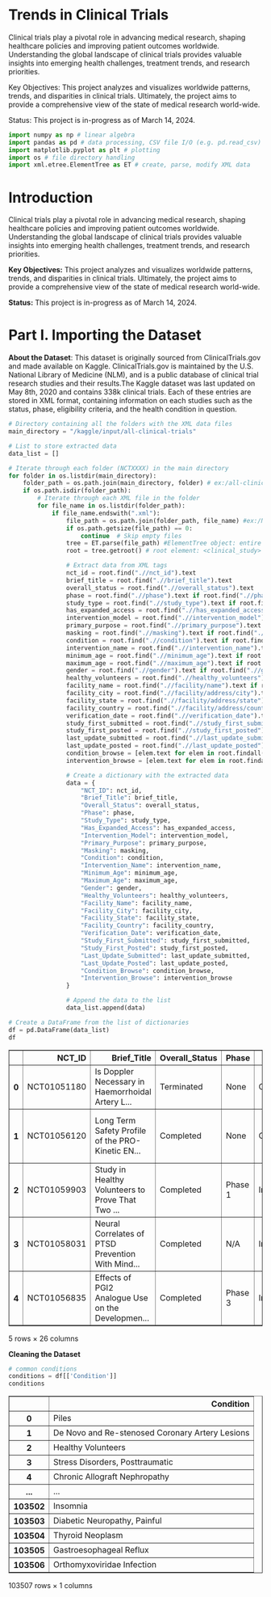 # Trends in Clinical Trials
Clinical trials play a pivotal role in advancing medical research, shaping healthcare policies and improving patient outcomes worldwide. Understanding the global landscape of clinical trials provides valuable insights into emerging health challenges, treatment trends, and research priorities.

Key Objectives: This project analyzes and visualizes worldwide patterns, trends, and disparities in clinical trials. Ultimately, the project aims to provide a comprehensive view of the state of medical research world-wide.

Status: This project is in-progress as of March 14, 2024.

```python
import numpy as np # linear algebra
import pandas as pd # data processing, CSV file I/O (e.g. pd.read_csv)
import matplotlib.pyplot as plt # plotting
import os # file directory handling
import xml.etree.ElementTree as ET # create, parse, modify XML data
```

# **Introduction**
Clinical trials play a pivotal role in advancing medical research, shaping healthcare policies and improving patient outcomes worldwide. Understanding the global landscape of clinical trials provides valuable insights into emerging health challenges, treatment trends, and research priorities.

**Key Objectives:**
This project analyzes and visualizes worldwide patterns, trends, and disparities in clinical trials. Ultimately, the project aims to provide a comprehensive view of the state of medical research world-wide.

**Status:** This project is in-progress as of March 14, 2024.

# **Part I. Importing the Dataset** 

**About the Dataset**:
This dataset is originally sourced from ClinicalTrials.gov and made available on Kaggle. ClinicalTrials.gov is maintained by the U.S. National Library of Medicine (NLM), and is a public database of clinical trial research studies and their results.The Kaggle dataset was last updated on May 8th, 2020 and contains 338k clinical trials. Each of these entries are stored in XML format, containing information on each studies such as the status, phase, eligibility criteria, and the health condition in question. 

```python
# Directory containing all the folders with the XML data files
main_directory = "/kaggle/input/all-clinical-trials"

# List to store extracted data
data_list = []

# Iterate through each folder (NCTXXXX) in the main directory
for folder in os.listdir(main_directory):
    folder_path = os.path.join(main_directory, folder) # ex:/all-clinical-trials/NCT0000
    if os.path.isdir(folder_path): 
        # Iterate through each XML file in the folder
        for file_name in os.listdir(folder_path):
            if file_name.endswith(".xml"):
                file_path = os.path.join(folder_path, file_name) #ex:/NCT0000/NCT0000102.xml
                if os.path.getsize(file_path) == 0:
                    continue  # Skip empty files
                tree = ET.parse(file_path) #ElementTree object: entire XML file
                root = tree.getroot() # root element: <clinical_study>

                # Extract data from XML tags
                nct_id = root.find(".//nct_id").text
                brief_title = root.find(".//brief_title").text
                overall_status = root.find(".//overall_status").text
                phase = root.find(".//phase").text if root.find(".//phase") is not None else None
                study_type = root.find(".//study_type").text if root.find(".//study_type") is not None else None
                has_expanded_access = root.find(".//has_expanded_access").text if root.find(".//has_expanded_access") is not None else None
                intervention_model = root.find(".//intervention_model").text if root.find(".//intervention_model") is not None else None
                primary_purpose = root.find(".//primary_purpose").text if root.find(".//primary_purpose") is not None else None
                masking = root.find(".//masking").text if root.find(".//masking") is not None else None
                condition = root.find(".//condition").text if root.find(".//condition") is not None else None
                intervention_name = root.find(".//intervention_name").text if root.find(".//intervention_name") is not None else None
                minimum_age = root.find(".//minimum_age").text if root.find(".//minimum_age") is not None else None
                maximum_age = root.find(".//maximum_age").text if root.find(".//maximum_age") is not None else None
                gender = root.find(".//gender").text if root.find(".//gender") is not None else None
                healthy_volunteers = root.find(".//healthy_volunteers").text if root.find(".//healthy_volunteers") is not None else None
                facility_name = root.find(".//facility/name").text if root.find(".//facility/name") is not None else None
                facility_city = root.find(".//facility/address/city").text if root.find(".//facility/address/city") is not None else None
                facility_state = root.find(".//facility/address/state").text if root.find(".//facility/address/state") is not None else None
                facility_country = root.find(".//facility/address/country").text if root.find(".//facility/address/country") is not None else None
                verification_date = root.find(".//verification_date").text if root.find(".//verification_date") is not None else None
                study_first_submitted = root.find(".//study_first_submitted").text if root.find(".//study_first_submitted") is not None else None
                study_first_posted = root.find(".//study_first_posted").text if root.find(".//study_first_posted") is not None else None
                last_update_submitted = root.find(".//last_update_submitted").text if root.find(".//last_update_submitted") is not None else None
                last_update_posted = root.find(".//last_update_posted").text if root.find(".//last_update_posted") is not None else None
                condition_browse = [elem.text for elem in root.findall(".//condition_browse/mesh_term")]
                intervention_browse = [elem.text for elem in root.findall(".//intervention_browse/mesh_term")]

                # Create a dictionary with the extracted data
                data = {
                    "NCT_ID": nct_id,
                    "Brief_Title": brief_title,
                    "Overall_Status": overall_status,
                    "Phase": phase,
                    "Study_Type": study_type,
                    "Has_Expanded_Access": has_expanded_access,
                    "Intervention_Model": intervention_model,
                    "Primary_Purpose": primary_purpose,
                    "Masking": masking,
                    "Condition": condition,
                    "Intervention_Name": intervention_name,
                    "Minimum_Age": minimum_age,
                    "Maximum_Age": maximum_age,
                    "Gender": gender,
                    "Healthy_Volunteers": healthy_volunteers,
                    "Facility_Name": facility_name,
                    "Facility_City": facility_city,
                    "Facility_State": facility_state,
                    "Facility_Country": facility_country,
                    "Verification_Date": verification_date,
                    "Study_First_Submitted": study_first_submitted,
                    "Study_First_Posted": study_first_posted,
                    "Last_Update_Submitted": last_update_submitted,
                    "Last_Update_Posted": last_update_posted,
                    "Condition_Browse": condition_browse,
                    "Intervention_Browse": intervention_browse
                }

                # Append the data to the list
                data_list.append(data)

# Create a DataFrame from the list of dictionaries
df = pd.DataFrame(data_list)
df

```

<div>
<table border="1" class="dataframe">
  <thead>
    <tr style="text-align: right;">
      <th></th>
      <th>NCT_ID</th>
      <th>Brief_Title</th>
      <th>Overall_Status</th>
      <th>Phase</th>
      <th>Study_Type</th>
      <th>Has_Expanded_Access</th>
      <th>Intervention_Model</th>
      <th>Primary_Purpose</th>
      <th>Masking</th>
      <th>Condition</th>
      <th>...</th>
      <th>Facility_City</th>
      <th>Facility_State</th>
      <th>Facility_Country</th>
      <th>Verification_Date</th>
      <th>Study_First_Submitted</th>
      <th>Study_First_Posted</th>
      <th>Last_Update_Submitted</th>
      <th>Last_Update_Posted</th>
      <th>Condition_Browse</th>
      <th>Intervention_Browse</th>
    </tr>
  </thead>
  <tbody>
    <tr>
      <th>0</th>
      <td>NCT01051180</td>
      <td>Is Doppler Necessary in Haemorrhoidal Artery L...</td>
      <td>Terminated</td>
      <td>None</td>
      <td>Observational</td>
      <td>No</td>
      <td>None</td>
      <td>None</td>
      <td>None</td>
      <td>Piles</td>
      <td>...</td>
      <td>Poole</td>
      <td>Dorset</td>
      <td>United Kingdom</td>
      <td>April 2017</td>
      <td>January 15, 2010</td>
      <td>January 18, 2010</td>
      <td>April 3, 2017</td>
      <td>April 5, 2017</td>
      <td>[Hemorrhage]</td>
      <td>[]</td>
    </tr>
    <tr>
      <th>1</th>
      <td>NCT01056120</td>
      <td>Long Term Safety Profile of the PRO-Kinetic EN...</td>
      <td>Completed</td>
      <td>None</td>
      <td>Observational</td>
      <td>No</td>
      <td>None</td>
      <td>None</td>
      <td>None</td>
      <td>De Novo and Re-stenosed Coronary Artery Lesions</td>
      <td>...</td>
      <td>Bruck an der Mur</td>
      <td>NRW</td>
      <td>Austria</td>
      <td>January 2016</td>
      <td>January 25, 2010</td>
      <td>January 26, 2010</td>
      <td>January 29, 2016</td>
      <td>February 1, 2016</td>
      <td>[]</td>
      <td>[]</td>
    </tr>
    <tr>
      <th>2</th>
      <td>NCT01059903</td>
      <td>Study in Healthy Volunteers to Prove That Two ...</td>
      <td>Completed</td>
      <td>Phase 1</td>
      <td>Interventional</td>
      <td>No</td>
      <td>Crossover Assignment</td>
      <td>Basic Science</td>
      <td>None (Open Label)</td>
      <td>Healthy Volunteers</td>
      <td>...</td>
      <td>Moenchengladbach</td>
      <td>NRW</td>
      <td>Germany</td>
      <td>May 2012</td>
      <td>January 28, 2010</td>
      <td>February 1, 2010</td>
      <td>May 15, 2012</td>
      <td>May 22, 2012</td>
      <td>[]</td>
      <td>[Rotigotine]</td>
    </tr>
    <tr>
      <th>3</th>
      <td>NCT01058031</td>
      <td>Neural Correlates of PTSD Prevention With Mind...</td>
      <td>Completed</td>
      <td>N/A</td>
      <td>Interventional</td>
      <td>No</td>
      <td>Parallel Assignment</td>
      <td>Treatment</td>
      <td>None (Open Label)</td>
      <td>Stress Disorders, Posttraumatic</td>
      <td>...</td>
      <td>Decatur</td>
      <td>Georgia</td>
      <td>United States</td>
      <td>November 2013</td>
      <td>January 26, 2010</td>
      <td>January 28, 2010</td>
      <td>November 4, 2013</td>
      <td>November 5, 2013</td>
      <td>[Stress Disorders, Post-Traumatic]</td>
      <td>[]</td>
    </tr>
    <tr>
      <th>4</th>
      <td>NCT01056835</td>
      <td>Effects of PGI2 Analogue Use on the Developmen...</td>
      <td>Completed</td>
      <td>Phase 3</td>
      <td>Interventional</td>
      <td>No</td>
      <td>Parallel Assignment</td>
      <td>Prevention</td>
      <td>None (Open Label)</td>
      <td>Chronic Allograft Nephropathy</td>
      <td>...</td>
      <td>Seoul</td>
      <td>None</td>
      <td>Korea, Republic of</td>
      <td>May 2015</td>
      <td>January 24, 2010</td>
      <td>January 26, 2010</td>
      <td>May 24, 2015</td>
      <td>May 27, 2015</td>
      <td>[Kidney Diseases]</td>
      <td>[Epoprostenol, Tezosentan]</td>
    </tr>
  </tbody>
</table>
<p>5 rows × 26 columns</p>
</div>

**Cleaning the Dataset**


```python
# common conditions
conditions = df[['Condition']]
conditions
```

<div>
<table border="1" class="dataframe">
  <thead>
    <tr style="text-align: right;">
      <th></th>
      <th>Condition</th>
    </tr>
  </thead>
  <tbody>
    <tr>
      <th>0</th>
      <td>Piles</td>
    </tr>
    <tr>
      <th>1</th>
      <td>De Novo and Re-stenosed Coronary Artery Lesions</td>
    </tr>
    <tr>
      <th>2</th>
      <td>Healthy Volunteers</td>
    </tr>
    <tr>
      <th>3</th>
      <td>Stress Disorders, Posttraumatic</td>
    </tr>
    <tr>
      <th>4</th>
      <td>Chronic Allograft Nephropathy</td>
    </tr>
    <tr>
      <th>...</th>
      <td>...</td>
    </tr>
    <tr>
      <th>103502</th>
      <td>Insomnia</td>
    </tr>
    <tr>
      <th>103503</th>
      <td>Diabetic Neuropathy, Painful</td>
    </tr>
    <tr>
      <th>103504</th>
      <td>Thyroid Neoplasm</td>
    </tr>
    <tr>
      <th>103505</th>
      <td>Gastroesophageal Reflux</td>
    </tr>
    <tr>
      <th>103506</th>
      <td>Orthomyxoviridae Infection</td>
    </tr>
  </tbody>
</table>
<p>103507 rows × 1 columns</p>
</div>

<style scoped>
    .dataframe tbody tr th:only-of-type {
        vertical-align: middle;
    }

    .dataframe tbody tr th {
        vertical-align: top;
    }

    .dataframe thead th {
        text-align: right;
    }
</style>


